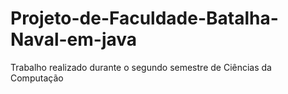 # Projeto-de-Faculdade-Batalha-Naval-em-java
Trabalho realizado durante o segundo semestre de Ciências da Computação
